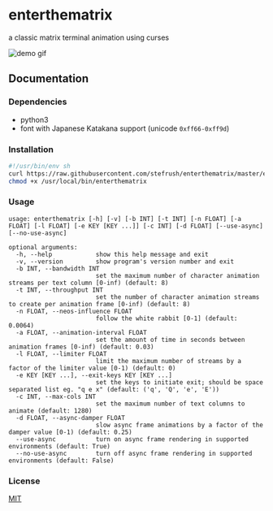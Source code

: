 # enterthematrix

a classic matrix terminal animation using curses

<img src="https://enterthematrix.space/img/demo.gif" alt="demo gif">

## Documentation

### Dependencies

* python3
* font with Japanese Katakana support (unicode `0xff66-0xff9d`)

### Installation

```sh
#!/usr/bin/env sh
curl https://raw.githubusercontent.com/stefrush/enterthematrix/master/enterthematrix -o /usr/local/bin/enterthematrix
chmod +x /usr/local/bin/enterthematrix
```

### Usage

```
usage: enterthematrix [-h] [-v] [-b INT] [-t INT] [-n FLOAT] [-a FLOAT] [-l FLOAT] [-e KEY [KEY ...]] [-c INT] [-d FLOAT] [--use-async] [--no-use-async]

optional arguments:
  -h, --help            show this help message and exit
  -v, --version         show program's version number and exit
  -b INT, --bandwidth INT
                        set the maximum number of character animation streams per text column [0-inf) (default: 8)
  -t INT, --throughput INT
                        set the number of character animation streams to create per animation frame [0-inf) (default: 8)
  -n FLOAT, --neos-influence FLOAT
                        follow the white rabbit [0-1] (default: 0.0064)
  -a FLOAT, --animation-interval FLOAT
                        set the amount of time in seconds between animation frames [0-inf) (default: 0.03)
  -l FLOAT, --limiter FLOAT
                        limit the maximum number of streams by a factor of the limiter value [0-1) (default: 0)
  -e KEY [KEY ...], --exit-keys KEY [KEY ...]
                        set the keys to initiate exit; should be space separated list eg. "q e x" (default: ('q', 'Q', 'e', 'E'))
  -c INT, --max-cols INT
                        set the maximum number of text columns to animate (default: 1280)
  -d FLOAT, --async-damper FLOAT
                        slow async frame animations by a factor of the damper value [0-1) (default: 0.25)
  --use-async           turn on async frame rendering in supported environments (default: True)
  --no-use-async        turn off async frame rendering in supported environments (default: False)
```

### License

[MIT](https://github.com/stefrush/enterthematrix/blob/master/LICENSE)

